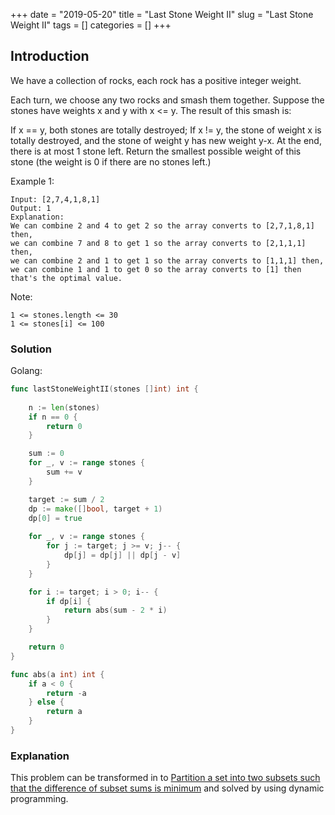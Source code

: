 +++
date = "2019-05-20"
title = "Last Stone Weight II"
slug = "Last Stone Weight II"
tags = []
categories = []
+++

## Introduction

We have a collection of rocks, each rock has a positive integer weight.

Each turn, we choose any two rocks and smash them together.  Suppose the stones have weights x and y with x <= y.  The result of this smash is:

If x == y, both stones are totally destroyed;
If x != y, the stone of weight x is totally destroyed, and the stone of weight y has new weight y-x.
At the end, there is at most 1 stone left.  Return the smallest possible weight of this stone (the weight is 0 if there are no stones left.)

 

Example 1:
```
Input: [2,7,4,1,8,1]
Output: 1
Explanation: 
We can combine 2 and 4 to get 2 so the array converts to [2,7,1,8,1] then,
we can combine 7 and 8 to get 1 so the array converts to [2,1,1,1] then,
we can combine 2 and 1 to get 1 so the array converts to [1,1,1] then,
we can combine 1 and 1 to get 0 so the array converts to [1] then that's the optimal value.
``` 

Note:
```
1 <= stones.length <= 30
1 <= stones[i] <= 100
```

### Solution

Golang:
``` go
func lastStoneWeightII(stones []int) int {
    
    n := len(stones)
    if n == 0 {
        return 0
    }

    sum := 0
    for _, v := range stones {
        sum += v
    }

    target := sum / 2
    dp := make([]bool, target + 1)
    dp[0] = true
    
    for _, v := range stones {
        for j := target; j >= v; j-- {
            dp[j] = dp[j] || dp[j - v]
        }
    }

    for i := target; i > 0; i-- {
        if dp[i] {
            return abs(sum - 2 * i)
        }
    }

    return 0
}

func abs(a int) int {
    if a < 0 {
        return -a
    } else {
        return a
    }
}
```

### Explanation

This problem can be transformed in to [Partition a set into two subsets such that the difference of subset sums is minimum](https://www.geeksforgeeks.org/partition-a-set-into-two-subsets-such-that-the-difference-of-subset-sums-is-minimum/) and solved 
by using dynamic programming.



